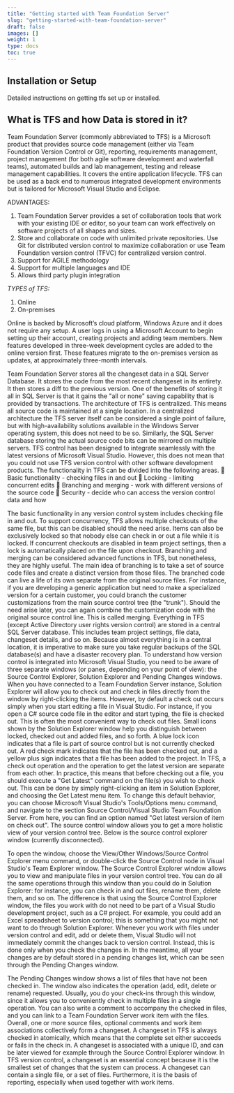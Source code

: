 ```yaml
---
title: "Getting started with Team Foundation Server"
slug: "getting-started-with-team-foundation-server"
draft: false
images: []
weight: 1
type: docs
toc: true
---
```


## Installation or Setup
Detailed instructions on getting tfs set up or installed.

## What is TFS and how Data is stored in it?
Team Foundation Server (commonly abbreviated to TFS) is a Microsoft product that provides source code management (either via Team Foundation Version Control or Git), reporting, requirements management, project management (for both agile software development and waterfall teams), automated builds and lab management, testing and release management capabilities. It covers the entire application lifecycle. TFS can be used as a back end to numerous integrated development environments but is tailored for Microsoft Visual Studio and Eclipse.

ADVANTAGES:
1.    Team Foundation Server provides a set of collaboration tools that work with your existing IDE or editor, so your team can work effectively on software projects of all shapes and sizes.
2.    Store and collaborate on code with unlimited private repositories. Use Git for distributed version control to maximize collaboration or use Team Foundation version control (TFVC) for centralized version control.
3.    Support for AGILE methodology
4.    Support for multiple languages and IDE
5.    Allows third party plugin integration



*TYPES of TFS:*
1.    Online
2.    On-premises

Online is backed by Microsoft’s cloud platform, Windows Azure and it does not require any setup. A user logs in using a Microsoft Account to begin setting up their account, creating projects and adding team members. New features developed in three-week development cycles are added to the online version first. These features migrate to the on-premises version as updates, at approximately three-month intervals.

Team Foundation Server stores all the changeset data in a SQL Server Database. It stores the code from the most recent changeset in its entirety. It then stores a diff to the previous version. One of the benefits of storing it all in SQL Server is that it gains the "all or none" saving capability that is provided by transactions.
The architecture of TFS is centralized. This means all source code is maintained at a single location. In a centralized architecture the TFS server itself can be considered a single point of failure, but with high-availability solutions available in the Windows Server operating system, this does not need to be so. Similarly, the SQL Server database storing the actual source code bits can be mirrored on multiple servers.
TFS control has been designed to integrate seamlessly with the latest versions of Microsoft Visual Studio. However, this does not mean that you could not use TFS version control with other software development products.
The functionality in TFS can be divided into the following areas.
    Basic functionality - checking files in and out
    Locking - limiting concurrent edits
    Branching and merging - work with different versions of the source code
    Security - decide who can access the version control data and how

The basic functionality in any version control system includes checking file in and out. To support concurrency, TFS allows multiple checkouts of the same file, but this can be disabled should the need arise. Items can also be exclusively locked so that nobody else can check in or out a file while it is locked. If concurrent checkouts are disabled in team project settings, then a lock is automatically placed on the file upon checkout.
Branching and merging can be considered advanced functions in TFS, but nonetheless, they are highly useful. The main idea of branching is to take a set of source code files and create a distinct version from those files. The branched code can live a life of its own separate from the original source files. For instance, if you are developing a generic application but need to make a specialized version for a certain customer, you could branch the customer customizations from the main source control tree (the "trunk"). Should the need arise later, you can again combine the customization code with the original source control line. This is called merging.
Everything in TFS (except Active Directory user rights version control) are stored in a central SQL Server database. This includes team project settings, file data, changeset details, and so on. Because almost everything is in a central location, it is imperative to make sure you take regular backups of the SQL database(s) and have a disaster recovery plan. 
To understand how version control is integrated into Microsoft Visual Studio, you need to be aware of three separate windows (or panes, depending on your point of view): the Source Control Explorer, Solution Explorer and Pending Changes windows.
When you have connected to a Team Foundation Server instance, Solution Explorer will allow you to check out and check in files directly from the window by right-clicking the items. However, by default a check out occurs simply when you start editing a file in Visual Studio. For instance, if you open a C# source code file in the editor and start typing, the file is checked out. This is often the most convenient way to check out files.
Small icons shown by the Solution Explorer window help you distinguish between locked, checked out and added files, and so forth. A blue lock icon indicates that a file is part of source control but is not currently checked out. A red check mark indicates that the file has been checked out, and a yellow plus sign indicates that a file has been added to the project. In TFS, a check out operation and the operation to get the latest version are separate from each other. In practice, this means that before checking out a file, you should execute a "Get Latest" command on the file(s) you wish to check out. This can be done by simply right-clicking an item in Solution Explorer, and choosing the Get Latest menu item. To change this default behavior, you can choose Microsoft Visual Studio's Tools/Options menu command, and navigate to the section Source Control/Visual Studio Team Foundation Server. From here, you can find an option named "Get latest version of item on check out".
The source control window allows you to get a more holistic view of your version control tree.
Below is the source control explorer window (currently disconnected).
 
To open the window, choose the View/Other Windows/Source Control Explorer menu command, or double-click the Source Control node in Visual Studio's Team Explorer window. The Source Control Explorer window allows you to view and manipulate files in your version control tree. You can do all the same operations through this window than you could do in Solution Explorer: for instance, you can check in and out files, rename them, delete them, and so on. The difference is that using the Source Control Explorer window, the files you work with do not need to be part of a Visual Studio development project, such as a C# project. For example, you could add an Excel spreadsheet to version control; this is something that you might not want to do through Solution Explorer.
Whenever you work with files under version control and edit, add or delete them, Visual Studio will not immediately commit the changes back to version control. Instead, this is done only when you check the changes in. In the meantime, all your changes are by default stored in a pending changes list, which can be seen through the Pending Changes window.
 

The Pending Changes window shows a list of files that have not been checked in. The window also indicates the operation (add, edit, delete or rename) requested. Usually, you do your check-ins through this window, since it allows you to conveniently check in multiple files in a single operation. You can also write a comment to accompany the checked in files, and you can link to a Team Foundation Server work item with the files.
Overall, one or more source files, optional comments and work item associations collectively form a changeset. A changeset in TFS is always checked in atomically, which means that the complete set either succeeds or fails in the check in. A changeset is associated with a unique ID, and can be later viewed for example through the Source Control Explorer window. In TFS version control, a changeset is an essential concept because it is the smallest set of changes that the system can process. A changeset can contain a single file, or a set of files. Furthermore, it is the basis of reporting, especially when used together with work items.



